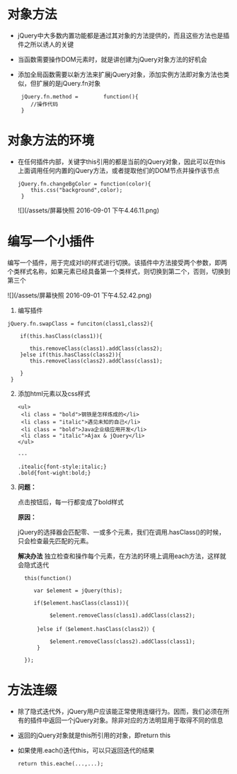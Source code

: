 # 对象方法

* jQuery中大多数内置功能都是通过其对象的方法提供的，而且这些方法也是插件之所以诱人的关键

* 当函数需要操作DOM元素时，就是讲创建为jQuery对象方法的好机会

* 添加全局函数需要以新方法来扩展jQuery对象，添加实例方法即对象方法也类似，但扩展的是jQuery.fn对象

  ```
   jQuery.fn.method =        function(){
      //操作代码
   }
  ```


# 对象方法的环境

* 在任何插件内部，关键字this引用的都是当前的jQuery对象，因此可以在this上面调用任何内置的jQuery方法，或者提取他们的DOM节点并操作该节点

  ```
  jQuery.fn.changeBgColor = function(color){
      this.css("background",color);
   }
  ```

  ![](/assets/屏幕快照 2016-09-01 下午4.46.11.png)


# 编写一个小插件

编写一个插件，用于完成对li的样式进行切换。该插件中方法接受两个参数，即两个类样式名称，如果元素已经具备第一个类样式，则切换到第二个，否则，切换到第三个

![](/assets/屏幕快照 2016-09-01 下午4.52.42.png)

1. 编写插件

  ```
  jQuery.fn.swapClass = funciton(class1,class2){

      if(this.hasClass(class1)){

         this.removeClass(class1).addClass(class2);
      }else if(this.hasClass(class2)){
         this.removeClass(class2).addClass(class1);

      }
   }
  ```

2. 添加html元素以及css样式

       <ul>
        <li class = "bold">钢铁是怎样炼成的</li>
        <li class = "italic">遇见未知的自己</li>
        <li class = "bold">Java企业级应用开发</li>
        <li class = "italic">Ajax & jQuery</li>
       </ul>

       ---

       .itealic{font-style:italic;}
       .bold{font-wight:bold;}
   
3. **问题：**

     点击按钮后，每一行都变成了bold样式

   **原因：**

      jQuery的选择器会匹配零、一或多个元素，我们在调用.hasClass()的时候，只会检查最先匹配的元素。

   **解决办法** 独立检查和操作每个元素，在方法的环境上调用each方法，这样就会隐式迭代

         this(function()

            var $element = jQuery(this);

            if($element.hasClass(class1)){

                 $element.removeClass(class1).addClass(class2);

             }else if（$element.hasClass(class2)）{

                 $element.removeClass(class2).addClass(class1);
             }

         });

# 方法连缀

  - 除了隐式迭代外，jQuery用户应该能正常使用连缀行为。因而，我们必须在所有的插件中返回一个jQuery对象。除非对应的方法明显用于取得不同的信息

  - 返回的jQuery对象就是this所引用的对象，即return this

  - 如果使用.each()迭代this，可以只返回迭代的结果

        return this.eache(...,...);     